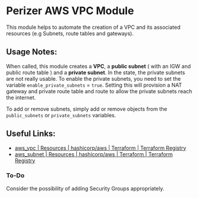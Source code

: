 # Perizer AWS VPC Module

This module helps to automate the creation of a VPC and its associated resources (e.g Subnets, route tables and gateways).


## Usage Notes:
When called, this module creates a **VPC**, a **public subnet** ( with an IGW and public route table ) and a **private subnet**. In the state, the private subnets are not really usable. To enable the private subnets, you need to set the variable `enable_private_subnets` = `true`. Setting this will provision a NAT gateway and private route table and route to allow the private subnets reach the internet.

To add or remove subnets, simply add or remove objects from the `public_subnets` or `private_subnets` variables. 



## Useful Links:
 - [aws_vpc | Resources | hashicorp/aws | Terraform | Terraform Registry](https://registry.terraform.io/providers/hashicorp/aws/latest/docs/resources/vpc)
 - [aws_subnet | Resources | hashicorp/aws | Terraform | Terraform Registry](https://registry.terraform.io/providers/hashicorp/aws/latest/docs/resources/subnet)


### To-Do
Consider the possibility of adding Security Groups appropriately.
